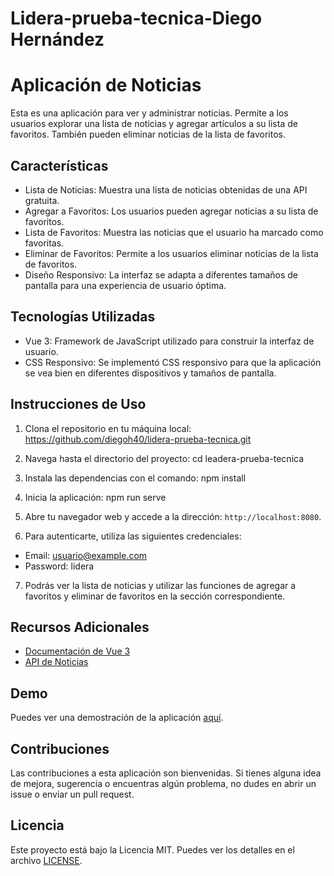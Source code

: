 # Lidera-prueba-tecnica-Diego Hernández


# Aplicación de Noticias

Esta es una aplicación para ver y administrar noticias. Permite a los usuarios explorar una lista de noticias y agregar artículos a su lista de favoritos. También pueden eliminar noticias de la lista de favoritos.

## Características

- Lista de Noticias: Muestra una lista de noticias obtenidas de una API gratuita.
- Agregar a Favoritos: Los usuarios pueden agregar noticias a su lista de favoritos.
- Lista de Favoritos: Muestra las noticias que el usuario ha marcado como favoritas.
- Eliminar de Favoritos: Permite a los usuarios eliminar noticias de la lista de favoritos.
- Diseño Responsivo: La interfaz se adapta a diferentes tamaños de pantalla para una experiencia de usuario óptima.

## Tecnologías Utilizadas

- Vue 3: Framework de JavaScript utilizado para construir la interfaz de usuario.
- CSS Responsivo: Se implementó CSS responsivo para que la aplicación se vea bien en diferentes dispositivos y tamaños de pantalla.

## Instrucciones de Uso

1. Clona el repositorio en tu máquina local:
https://github.com/diegoh40/lidera-prueba-tecnica.git

2. Navega hasta el directorio del proyecto:
cd leadera-prueba-tecnica

3. Instala las dependencias con el comando:
npm install

4. Inicia la aplicación:
npm run serve

5. Abre tu navegador web y accede a la dirección: `http://localhost:8080`.

6. Para autenticarte, utiliza las siguientes credenciales:
- Email: usuario@example.com
- Password: lidera

7. Podrás ver la lista de noticias y utilizar las funciones de agregar a favoritos y eliminar de favoritos en la sección correspondiente.

## Recursos Adicionales

- [Documentación de Vue 3](https://v3.vuejs.org/)
- [API de Noticias](https://newsapi.org/)

## Demo

Puedes ver una demostración de la aplicación [aquí](https://diegoh40.github.io/lidera-prueba-tecnica/).

## Contribuciones

Las contribuciones a esta aplicación son bienvenidas. Si tienes alguna idea de mejora, sugerencia o encuentras algún problema, no dudes en abrir un issue o enviar un pull request.

## Licencia

Este proyecto está bajo la Licencia MIT. Puedes ver los detalles en el archivo [LICENSE](./LICENSE).
